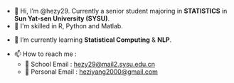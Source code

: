 - 👋 Hi, I’m @hezy29. Currently a senior student majoring in **STATISTICS** in **Sun Yat-sen University (SYSU)**. 
- 💪 I'm skilled in R, Python and Matlab. 
<!-- - 👀 I’m interested in **Machine Learning** and **Data Datawarehouse**.  -->
- 🌱 I’m currently learning **Statistical Computing** & **NLP**. 
<!-- - 💞️ I’m looking to collaborate on **R** project about **Data Science**.  -->
- 📫 How to reach me : 
  - 🏫 School Email : hezy29@mail2.sysu.edu.cn
  - 👤 Personal Email : heziyang2000@gmail.com

<!---
hezy29/hezy29 is a ✨ special ✨ repository because its `README.md` (this file) appears on your GitHub profile.
You can click the Preview link to take a look at your changes.
--->
